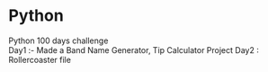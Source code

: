 # Python
Python 100 days challenge
<br>
Day1 :- Made a Band Name Generator, Tip Calculator Project
Day2 : Rollercoaster file
